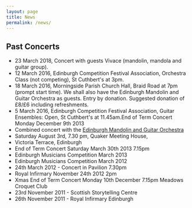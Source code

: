```yaml
---
layout: page
title: News
permalink: /news/
---
```



## Past Concerts

* 23 March 2018, Concert with guests Vivace (mandolin, mandola and guitar group).
* 12 March 2016, Edinburgh Competition Festival Association, Orchestra Class (not competing), St Cuthbert's at 3pm.
* 18 March 2016, Morningside Parish Church Hall, Braid Road at 7pm (prompt start time). We shall also have the Edinburgh Mandolin and Guitar Orchestra as guests. Entry by donation. Suggested donation of £8/£6 including refreshments.
* 5 March 2016, Edinburgh Competition Festival Association, Guitar Ensembles: Open, St Cuthbert's at 11.45am.End of Term Concert Monday December 9th 2013
* Combined concert with the [Edinburgh Mandolin and Guitar Orchestra](http://emgo.org.uk/)
* Saturday August 3rd, 7.30 pm, Quaker Meeting House,
* Victoria Terrace, Edinburgh
* End of Term Concert Saturday March 30th 2013 7.15pm
* Edinburgh Musicians Competition March 2013
* Edinburgh Musicians Competition March 2012
* 24th March 2012 - Concert in Pavilion 7.30pm
* Royal Infirmary November 24th 2012 2pm
* Xmas End of Term Concert Monday 10th December 7.15pm Meadows Croquet Club
* 23rd November 2011 - Scottish Storytelling Centre
* 26th November 2011 - Royal Infirmary Edinburgh
